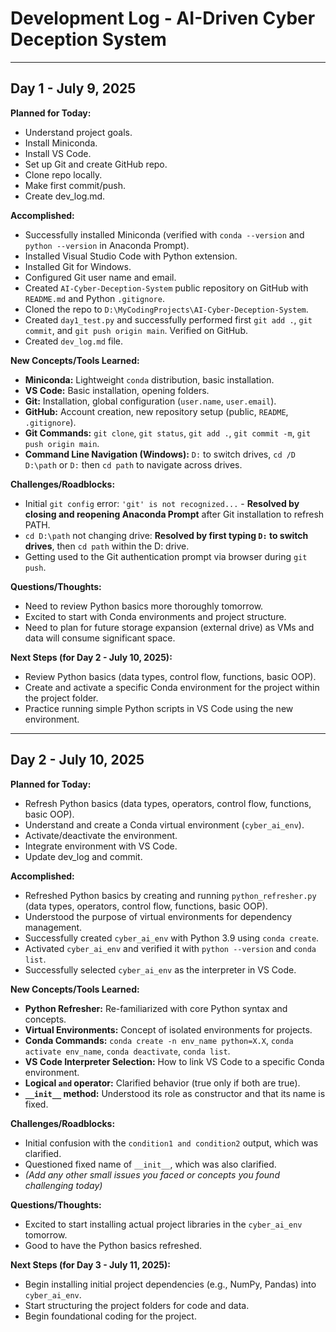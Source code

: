 # Development Log - AI-Driven Cyber Deception System

---

## Day 1 - July 9, 2025

**Planned for Today:**
* Understand project goals.
* Install Miniconda.
* Install VS Code.
* Set up Git and create GitHub repo.
* Clone repo locally.
* Make first commit/push.
* Create dev_log.md.

**Accomplished:**
* Successfully installed Miniconda (verified with `conda --version` and `python --version` in Anaconda Prompt).
* Installed Visual Studio Code with Python extension.
* Installed Git for Windows.
* Configured Git user name and email.
* Created `AI-Cyber-Deception-System` public repository on GitHub with `README.md` and Python `.gitignore`.
* Cloned the repo to `D:\MyCodingProjects\AI-Cyber-Deception-System`.
* Created `day1_test.py` and successfully performed first `git add .`, `git commit`, and `git push origin main`. Verified on GitHub.
* Created `dev_log.md` file.

**New Concepts/Tools Learned:**
* **Miniconda:** Lightweight `conda` distribution, basic installation.
* **VS Code:** Basic installation, opening folders.
* **Git:** Installation, global configuration (`user.name`, `user.email`).
* **GitHub:** Account creation, new repository setup (public, `README`, `.gitignore`).
* **Git Commands:** `git clone`, `git status`, `git add .`, `git commit -m`, `git push origin main`.
* **Command Line Navigation (Windows):** `D:` to switch drives, `cd /D D:\path` or `D:` then `cd path` to navigate across drives.

**Challenges/Roadblocks:**
* Initial `git config` error: `'git' is not recognized...` - **Resolved by closing and reopening Anaconda Prompt** after Git installation to refresh PATH.
* `cd D:\path` not changing drive: **Resolved by first typing `D:` to switch drives**, then `cd path` within the D: drive.
* Getting used to the Git authentication prompt via browser during `git push`.

**Questions/Thoughts:**
* Need to review Python basics more thoroughly tomorrow.
* Excited to start with Conda environments and project structure.
* Need to plan for future storage expansion (external drive) as VMs and data will consume significant space.

**Next Steps (for Day 2 - July 10, 2025):**
* Review Python basics (data types, control flow, functions, basic OOP).
* Create and activate a specific Conda environment for the project within the project folder.
* Practice running simple Python scripts in VS Code using the new environment.

---

## Day 2 - July 10, 2025

**Planned for Today:**
* Refresh Python basics (data types, operators, control flow, functions, basic OOP).
* Understand and create a Conda virtual environment (`cyber_ai_env`).
* Activate/deactivate the environment.
* Integrate environment with VS Code.
* Update dev_log and commit.

**Accomplished:**
* Refreshed Python basics by creating and running `python_refresher.py` (data types, operators, control flow, functions, basic OOP).
* Understood the purpose of virtual environments for dependency management.
* Successfully created `cyber_ai_env` with Python 3.9 using `conda create`.
* Activated `cyber_ai_env` and verified it with `python --version` and `conda list`.
* Successfully selected `cyber_ai_env` as the interpreter in VS Code.

**New Concepts/Tools Learned:**
* **Python Refresher:** Re-familiarized with core Python syntax and concepts.
* **Virtual Environments:** Concept of isolated environments for projects.
* **Conda Commands:** `conda create -n env_name python=X.X`, `conda activate env_name`, `conda deactivate`, `conda list`.
* **VS Code Interpreter Selection:** How to link VS Code to a specific Conda environment.
* **Logical `and` operator:** Clarified behavior (true only if both are true).
* **`__init__` method:** Understood its role as constructor and that its name is fixed.

**Challenges/Roadblocks:**
* Initial confusion with the `condition1 and condition2` output, which was clarified.
* Questioned fixed name of `__init__`, which was also clarified.
* *(Add any other small issues you faced or concepts you found challenging today)*

**Questions/Thoughts:**
* Excited to start installing actual project libraries in the `cyber_ai_env` tomorrow.
* Good to have the Python basics refreshed.

**Next Steps (for Day 3 - July 11, 2025):**
* Begin installing initial project dependencies (e.g., NumPy, Pandas) into `cyber_ai_env`.
* Start structuring the project folders for code and data.
* Begin foundational coding for the project.